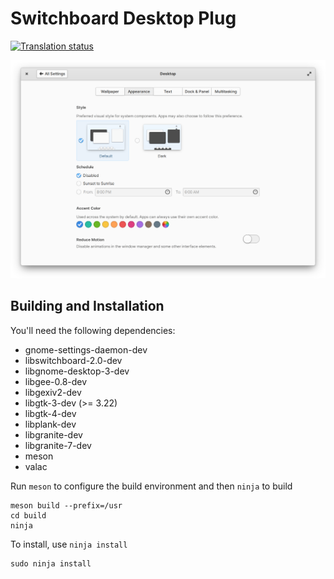# Switchboard Desktop Plug
[![Translation status](https://l10n.elementary.io/widgets/switchboard/-/switchboard-plug-pantheon-shell/svg-badge.svg)](https://l10n.elementary.io/engage/switchboard/?utm_source=widget)

![screenshot](data/screenshot-appearance.png?raw=true)

## Building and Installation

You'll need the following dependencies:

* gnome-settings-daemon-dev
* libswitchboard-2.0-dev
* libgnome-desktop-3-dev
* libgee-0.8-dev
* libgexiv2-dev
* libgtk-3-dev (>= 3.22)
* libgtk-4-dev
* libplank-dev
* libgranite-dev
* libgranite-7-dev
* meson
* valac

Run `meson` to configure the build environment and then `ninja` to build

    meson build --prefix=/usr
    cd build
    ninja

To install, use `ninja install`

    sudo ninja install
